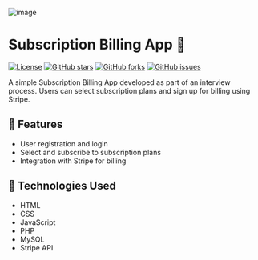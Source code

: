 <!-- Add Your Project Banner/Image -->
![image](https://github.com/Princy02/Stripewebapp/assets/97166269/fb4a8ad4-01d8-407a-9eba-9dc7403caa00)


# Subscription Billing App 🚀

[![License](https://img.shields.io/badge/License-MIT-blue.svg)](LICENSE)
[![GitHub stars](https://img.shields.io/github/stars/your-username/subscription-billing-app.svg)](https://github.com/your-username/subscription-billing-app/stargazers)
[![GitHub forks](https://img.shields.io/github/forks/your-username/subscription-billing-app.svg)](https://github.com/your-username/subscription-billing-app/network)
[![GitHub issues](https://img.shields.io/github/issues/your-username/subscription-billing-app.svg)](https://github.com/your-username/subscription-billing-app/issues)

A simple Subscription Billing App developed as part of an interview process. Users can select subscription plans and sign up for billing using Stripe.

## 🌟 Features

- User registration and login
- Select and subscribe to subscription plans
- Integration with Stripe for billing

## 🚀 Technologies Used

- HTML
- CSS
- JavaScript
- PHP
- MySQL
- Stripe API

